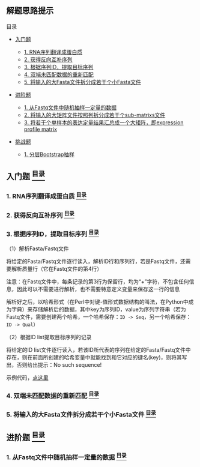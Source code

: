 ## 解题思路提示

<a name="content">目录</a>

- [入门题](#for-beginer)
    - [1. RNA序列翻译成蛋白质](#for-beginer-1)
    - [2. 获得反向互补序列](#for-beginer-2)
    - [3. 根据序列ID，提取目标序列](#for-beginer-3)
    - [4. 双端未匹配数据的重新匹配](#for-beginer-4)
    - [5. 将输入的大Fasta文件拆分成若干个小Fasta文件](#for-beginer-5)
- [进阶题](#for-user-with-middle-level)
    - [1. 从Fastq文件中随机抽样一定量的数据](#for-user-with-middle-level-1)
    - [2. 将输入的大矩阵文件按照列拆分成若干个sub-matrixs文件](#for-user-with-middle-level-2)
    - [3. 将若干个单样本的表达定量结果汇总成一个大矩阵，即expression profile matrix](#for-user-with-middle-level-3)

- [挑战题](#for-veterans)
    - [1. 分层Bootstrap抽样](#for-veterans-1)

<a name="for-beginer"><h2>入门题 [<sup>目录</sup>](#content)</h2></a>

<a name="for-beginer-1"><h3>1. RNA序列翻译成蛋白质 [<sup>目录</sup>](#content)</h3></a>

<a name="for-beginer-2"><h3>2. 获得反向互补序列 [<sup>目录</sup>](#content)</h3></a>

<a name="for-beginer-3"><h3>3. 根据序列ID，提取目标序列 [<sup>目录</sup>](#content)</h3></a>

（1）解析Fasta/Fastq文件

将给定的Fasta/Fastq文件逐行读入，解析ID行和序列行，若是Fastq文件，还需要解析质量行（它在Fastq文件的第4行）

注意：在Fastq文件中，每条记录的第3行为保留行，均为“+”字符，不包含任何信息，因此可以不需要进行解析，也不需要特意定义变量来保存这一行的信息

解析好之后，以哈希形式（在Perl中对键-值形式数据结构的叫法，在Python中成为字典）来存储解析后的数据，其中key为序列ID，value为序列字符串（若为Fastq文件，需要创建两个哈希，一个哈希保存：`ID -> Seq`，另一个哈希保存：`ID -> Qual`）

（2）根据ID list提取目标序列的记录

将给定的ID list文件逐行读入，若该ID所代表的序列在给定的Fasta/Fastq文件中存在，则在前面所创建的哈希变量中就能找到和它对应的键名(key)，则将其写出，否则给出提示：No such sequence!

示例代码，[点这里](./Attachment/extractSeqFromFasta.pl)

<a name="for-beginer-4"><h3>4. 双端未匹配数据的重新匹配 [<sup>目录</sup>](#content)</h3></a>

<a name="for-beginer-5"><h3>5. 将输入的大Fasta文件拆分成若干个小Fasta文件 [<sup>目录</sup>](#content)</h3></a>

<a name="for-user-with-middle-level"><h2>进阶题 [<sup>目录</sup>](#content)</h2></a>

<a name="for-user-with-middle-level-1"><h3>1. 从Fastq文件中随机抽样一定量的数据 [<sup>目录</sup>](#content)</h3></a>
